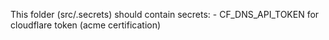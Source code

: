 This folder (src/.secrets) should contain secrets:
	- CF_DNS_API_TOKEN for cloudflare token (acme certification) 

